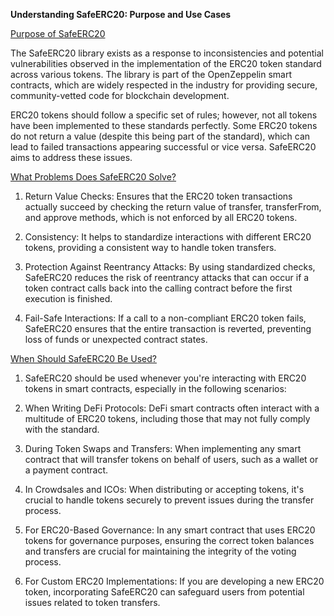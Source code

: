 **Understanding SafeERC20: Purpose and Use Cases**

<u>Purpose of SafeERC20</u>

The SafeERC20 library exists as a response to inconsistencies and potential vulnerabilities observed in the implementation of the ERC20 token standard across various tokens. The library is part of the OpenZeppelin smart contracts, which are widely respected in the industry for providing secure, community-vetted code for blockchain development.

ERC20 tokens should follow a specific set of rules; however, not all tokens have been implemented to these standards perfectly. Some ERC20 tokens do not return a value (despite this being part of the standard), which can lead to failed transactions appearing successful or vice versa. SafeERC20 aims to address these issues.

<u>What Problems Does SafeERC20 Solve?</u>

1. Return Value Checks: Ensures that the ERC20 token transactions actually succeed by checking the return value of transfer, transferFrom, and approve methods, which is not enforced by all ERC20 tokens.

2. Consistency: It helps to standardize interactions with different ERC20 tokens, providing a consistent way to handle token transfers.

3. Protection Against Reentrancy Attacks: By using standardized checks, SafeERC20 reduces the risk of reentrancy attacks that can occur if a token contract calls back into the calling contract before the first execution is finished.

4. Fail-Safe Interactions: If a call to a non-compliant ERC20 token fails, SafeERC20 ensures that the entire transaction is reverted, preventing loss of funds or unexpected contract states.

<u>When Should SafeERC20 Be Used?</u>

1. SafeERC20 should be used whenever you're interacting with ERC20 tokens in smart contracts, especially in the following scenarios:

2. When Writing DeFi Protocols: DeFi smart contracts often interact with a multitude of ERC20 tokens, including those that may not fully comply with the standard.

3. During Token Swaps and Transfers: When implementing any smart contract that will transfer tokens on behalf of users, such as a wallet or a payment contract.

4. In Crowdsales and ICOs: When distributing or accepting tokens, it's crucial to handle tokens securely to prevent issues during the transfer process.

5. For ERC20-Based Governance: In any smart contract that uses ERC20 tokens for governance purposes, ensuring the correct token balances and transfers are crucial for maintaining the integrity of the voting process.

6. For Custom ERC20 Implementations: If you are developing a new ERC20 token, incorporating SafeERC20 can safeguard users from potential issues related to token transfers.